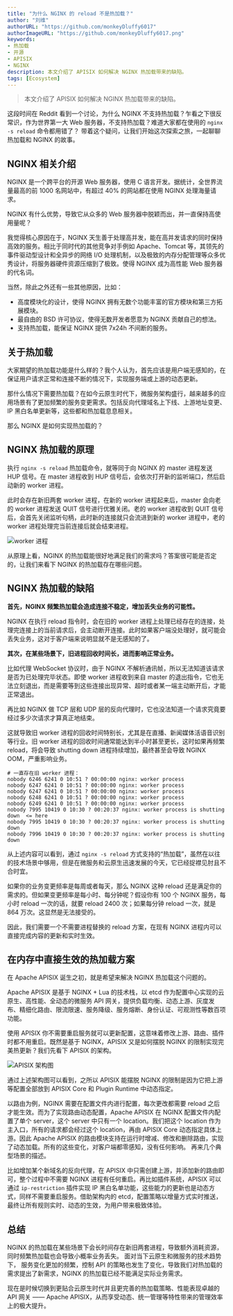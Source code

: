 ```yaml
---
title: "为什么 NGINX 的 reload 不是热加载？"
author: "刘维"
authorURL: "https://github.com/monkeyDluffy6017"
authorImageURL: "https://github.com/monkeyDluffy6017.png"
keywords: 
- 热加载
- 开源
- APISIX
- NGINX
description: 本文介绍了 APISIX 如何解决 NGINX 热加载带来的缺陷。
tags: [Ecosystem]
---
```


> 本文介绍了 APISIX 如何解决 NGINX 热加载带来的缺陷。

<!--truncate-->

这段时间在 Reddit 看到一个讨论，为什么 NGINX 不支持热加载？乍看之下很反常识，作为世界第一大 Web 服务器，不支持热加载？难道大家都在使用的 `nginx -s reload` 命令都用错了？ 带着这个疑问，让我们开始这次探索之旅，一起聊聊热加载和 NGINX 的故事。

## NGINX 相关介绍

NGINX 是一个跨平台的开源 Web 服务器，使用 C 语言开发。据统计，全世界流量最高的前 1000 名网站中，有超过 40% 的网站都在使用 NGINX 处理海量请求。

NGINX 有什么优势，导致它从众多的 Web 服务器中脱颖而出，并一直保持高使用量呢？

我觉得核心原因在于，NGINX 天生善于处理高并发，能在高并发请求的同时保持高效的服务。相比于同时代的其他竞争对手例如 Apache、Tomcat 等，其领先的事件驱动型设计和全异步的网络 I/O 处理机制，以及极致的内存分配管理等众多优秀设计，将服务器硬件资源压缩到了极致。使得 NGINX 成为高性能 Web 服务器的代名词。

当然，除此之外还有一些其他原因，比如：

- 高度模块化的设计，使得 NGINX 拥有无数个功能丰富的官方模块和第三方拓展模块。
- 最自由的 BSD 许可协议，使得无数开发者愿意为 NGINX 贡献自己的想法。
- 支持热加载，能保证 NGINX 提供 7x24h 不间断的服务。

## 关于热加载

大家期望的热加载功能是什么样的？我个人认为，首先应该是用户端无感知的，在保证用户请求正常和连接不断的情况下，实现服务端或上游的动态更新。

那什么情况下需要热加载？在如今云原生时代下，微服务架构盛行，越来越多的应用场景有了更加频繁的服务变更需求。包括反向代理域名上下线、上游地址变更、IP 黑白名单更新等，这些都和热加载息息相关。

那么 NGINX 是如何实现热加载的？

## NGINX 热加载的原理

执行 `nginx -s reload` 热加载命令，就等同于向 NGINX 的 master 进程发送 HUP 信号。在 master 进程收到 HUP 信号后，会依次打开新的监听端口，然后启动新的 worker 进程。

此时会存在新旧两套 worker 进程，在新的 worker 进程起来后，master 会向老的 worker 进程发送 QUIT 信号进行优雅关闭。老的 worker 进程收到 QUIT 信号后，会首先关闭监听句柄，此时新的连接就只会流进到新的 worker 进程中，老的 worker 进程处理完当前连接后就会结束进程。

![worker 进程](https://static.apiseven.com/2022/11/25/638039cf15879.png)

从原理上看，NGINX 的热加载能很好地满足我们的需求吗？答案很可能是否定的，让我们来看下 NGINX 的热加载存在哪些问题。

## NGINX 热加载的缺陷

**首先，NGINX 频繁热加载会造成连接不稳定，增加丢失业务的可能性。**

NGINX 在执行 reload 指令时，会在旧的 worker 进程上处理已经存在的连接，处理完连接上的当前请求后，会主动断开连接。此时如果客户端没处理好，就可能会丢失业务，这对于客户端来说明显就不是无感知的了。

**其次，在某些场景下，旧进程回收时间长，进而影响正常业务。**

比如代理 WebSocket 协议时，由于 NGINX 不解析通讯帧，所以无法知道该请求是否为已处理完毕状态。即使 worker 进程收到来自 master 的退出指令，它也无法立刻退出，而是需要等到这些连接出现异常、超时或者某一端主动断开后，才能正常退出。

再比如 NGINX 做 TCP 层和 UDP 层的反向代理时，它也没法知道一个请求究竟要经过多少次请求才算真正地结束。

这就导致旧 worker 进程的回收时间特别长，尤其是在直播、新闻媒体活语音识别等行业。旧 worker 进程的回收时间通常能达到半小时甚至更长，这时如果再频繁 reload，将会导致 shutting down 进程持续增加，最终甚至会导致 NGINX OOM，严重影响业务。

```shell
# 一直存在旧 worker 进程：
nobody 6246 6241 0 10:51 ? 00:00:00 nginx: worker process
nobody 6247 6241 0 10:51 ? 00:00:00 nginx: worker process
nobody 6247 6241 0 10:51 ? 00:00:00 nginx: worker process
nobody 6248 6241 0 10:51 ? 00:00:00 nginx: worker process
nobody 6249 6241 0 10:51 ? 00:00:00 nginx: worker process
nobody 7995 10419 0 10:30 ? 00:20:37 nginx: worker process is shutting down  <= here
nobody 7995 10419 0 10:30 ? 00:20:37 nginx: worker process is shutting down
nobody 7996 10419 0 10:30 ? 00:20:37 nginx: worker process is shutting down
```

从上述内容可以看到，通过 `nginx -s reload` 方式支持的“热加载”，虽然在以往的技术场景中够用，但是在微服务和云原生迅速发展的今天，它已经捉襟见肘且不合时宜。

如果你的业务变更频率是每周或者每天，那么 NGINX 这种 reload 还是满足你的需求的。但如果变更频率是每小时、每分钟呢？假设你有 100 个 NGINX 服务，每小时 reload 一次的话，就要 reload 2400 次；如果每分钟 reload 一次，就是 864 万次。这显然是无法接受的。

因此，我们需要一个不需要进程替换的 reload 方案，在现有 NGINX 进程内可以直接完成内容的更新和实时生效。

## 在内存中直接生效的热加载方案

在 Apache APISIX 诞生之初，就是希望来解决 NGINX 热加载这个问题的。

Apache APISIX 是基于 NGINX + Lua 的技术栈，以  etcd 作为配置中心实现的云原生、高性能、全动态的微服务 API 网关，提供负载均衡、动态上游、灰度发布、精细化路由、限流限速、服务降级、服务熔断、身份认证、可观测性等数百项功能。

使用 APISIX 你不需要重启服务就可以更新配置，这意味着修改上游、路由、插件时都不用重启。既然是基于 NGINX，APISIX 又是如何摆脱 NGINX 的限制实现完美热更新？我们先看下 APISIX 的架构。

![APISIX 架构图](https://static.apiseven.com/2022/10/09/6341c29869628.png)

通过上述架构图可以看到，之所以 APISIX 能摆脱 NGINX 的限制是因为它把上游等配置全部放到 APISIX Core 和 Plugin Runtime 中动态指定。

以路由为例，NGINX 需要在配置文件内进行配置，每次更改都需要 reload 之后才能生效。而为了实现路由动态配置，Apache APISIX 在 NGINX 配置文件内配置了单个 server，这个 server 中只有一个 location。我们把这个 location 作为主入口，所有的请求都会经过这个 location，再由 APISIX Core 动态指定具体上游。因此 Apache APISIX 的路由模块支持在运行时增减、修改和删除路由，实现了动态加载。所有的这些变化，对客户端都零感知，没有任何影响。
再来几个典型场景的描述。

比如增加某个新域名的反向代理，在 APISIX 中只需创建上游，并添加新的路由即可，整个过程中不需要 NGINX 进程有任何重启。再比如插件系统，APISIX 可以通过 `ip-restriction` 插件实现 IP 黑白名单功能，这些能力的更新也是动态方式，同样不需要重启服务。借助架构内的 etcd，配置策略以增量方式实时推送，最终让所有规则实时、动态的生效，为用户带来极致体验。

## 总结

NGINX 的热加载在某些场景下会长时间存在新旧两套进程，导致额外消耗资源，同时频繁热加载也会导致小概率业务丢失。 面对当下云原生和微服务的技术趋势下， 服务变化更加的频繁，控制 API 的策略也发生了变化，导致我们对热加载的需求提出了新需求，NGINX 的热加载已经不能满足实际业务需求。

现在是时候切换到更贴合云原生时代并且更完善的热加载策略、性能表现卓越的 API 网关 —— Apache APISIX，从而享受动态、统一管理等特性带来的管理效率上的极大提升。
